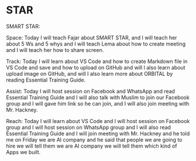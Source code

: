 # STAR

SMART STAR:

Space: Today I will teach Fajar about SMART STAR, and I will teach her about 5 Ws and 5 whys and I will teach Lema about how to create meeting and I will teach her how to share screen.

Track: Today I will learn about VS Code and how to create Markdown file in VS Code and save and how to upload on GitHub and will I also learn about upload image on GitHub, and will I also learn more about ORBITAL by reading Essential Training Guide.

Assist: Today I will host session on Facebook and WhatsApp and read Essential Training Guide and I will also talk with Muslim to join our Facebook group and I will gave him link so he can join, and I will also join meeting with Mr. Hackney.

Reach:  Today I will learn about VS Code and I will host session on Facebook group and I will host session on WhatsApp group and I will also read Essential Training Guide and I will join meeting with Mr. Hackney and he told me on Friday we are AI company and he said that people we are going to hire we will tell them we are AI company we will tell them which kind of Apps we built. 
